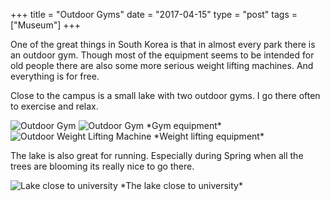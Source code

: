+++
title = "Outdoor Gyms"
date = "2017-04-15"
type = "post"
tags = ["Museum"]
+++

One of the great things in South Korea is that in almost every park there is an outdoor gym. Though most of the equipment seems to be intended for old people there are also some more serious weight lifting machines. And everything is for free.

Close to the campus is a small lake with two outdoor gyms. I go there often to exercise and relax.

<img src="https://c1.staticflickr.com/3/2814/34003089726_45f3c94e5a_z.jpg" alt="Outdoor Gym">

<img src="https://c1.staticflickr.com/3/2927/33914115841_980246db73_z.jpg" alt="Outdoor Gym">
*Gym equipment*

<img src="https://c1.staticflickr.com/3/2816/33200913254_b19a6428ee_z.jpg" alt="Outdoor Weight Lifting Machine">
*Weight lifting equipment*

The lake is also great for running. Especially during Spring when all the trees are blooming its really nice to go there.

<img src="https://c1.staticflickr.com/3/2862/33886935172_ef4b3e3086_z.jpg" alt="Lake close to university">
*The lake close to university*
